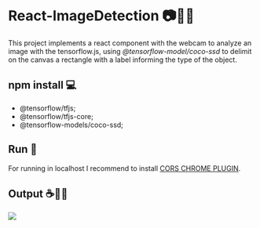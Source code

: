 # React-ImageDetection 📷🐱‍👤

This project implements a react component with the webcam to analyze an image with the tensorflow.js, using *@tensorflow-model/coco-ssd* to delimit on the canvas a rectangle with a label informing the type of the object.

## npm install 💻
* @tensorflow/tfjs;
* @tensorflow/tfjs-core;
* @tensorflow-models/coco-ssd;

## Run 🚀
  For running in localhost I recommend to install [CORS CHROME PLUGIN](https://chrome.google.com/webstore/detail/allow-control-allow-origi/nlfbmbojpeacfghkpbjhddihlkkiljbi).
## Output ☕🐱‍🏍
![](https://i.imgur.com/2IlS6BJ.png)
